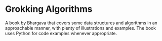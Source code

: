 # Grokking Algorithms
A book by Bhargava that covers some data structures and algorithms in an approachable manner, with plenty of illustrations and examples. The book uses Python for code examples whenever appropriate.
